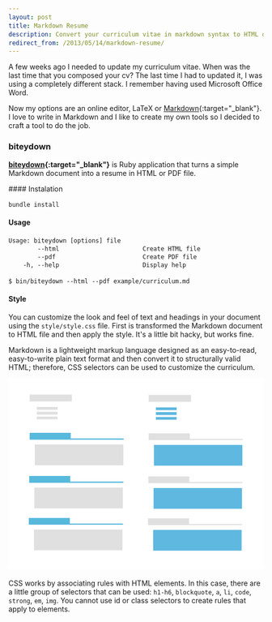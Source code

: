 ```yaml
---
layout: post
title: Markdown Resume
description: Convert your curriculum vitae in markdown syntax to HTML or PDF file.
redirect_from: /2013/05/14/markdown-resume/
---
```


A few weeks ago I needed to update my curriculum vitae. When was the last time
that you composed your cv? The last time I had to updated it, I was using a
completely different stack. I remember having used Microsoft Office Word.

Now my options are an online editor, LaTeX or [Markdown][1]{:target="_blank"}.
I love to write in Markdown and I like to create my own tools so I decided to
craft a tool to do the job.


### biteydown

**[biteydown][2]{:target="_blank"}** is Ruby application that turns a simple
Markdown document into a resume in HTML or PDF file.

#### Instalation

    bundle install

#### Usage

    Usage: biteydown [options] file
            --html                       Create HTML file
            --pdf                        Create PDF file
        -h, --help                       Display help

    $ bin/biteydown --html --pdf example/curriculum.md

#### Style

You can customize the look and feel of text and headings in your document using the `style/style.css` file. First is transformed the Markdown document to HTML file and then apply the style. It's a little bit hacky, but works fine.

Markdown is a lightweight markup language designed as an easy-to-read, easy-to-write plain text format and then convert it to structurally valid HTML; therefore, CSS selectors can be used to customize the curriculum.

![CV CSS Selectors][3]

CSS works by associating rules with HTML elements. In this case, there are a little group of selectors that can be used: `h1-h6`, `blockquote`, `a`, `li`, `code`, `strong`, `em`, `img`. You cannot use id or class selectors to create rules that apply to elements.


[1]: http://daringfireball.net/projects/markdown/
[2]: https://github.com/arturoherrero/biteydown
[3]: /assets/images/articles/cv-css-selectors.png
